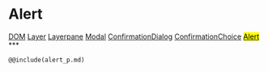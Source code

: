 # Alert
<span class="inheritance">
<a href="#Documentation/core/dom">DOM</a>
<a class="inheritance" href="#Documentation/elements/layer">Layer</a>
<a class="inheritance" href="#Documentation/elements/layerpane">Layerpane</a>
<a class="inheritance" href="#Documentation/elements/modal">Modal</a>
<a class="inheritance" href="#Documentation/elements/confirmationdialog">ConfirmationDialog</a>
<a class="inheritance" href="#Documentation/elements/confirmationchoice/confirmationchoice">ConfirmationChoice</a>
<a class="inheritance" href="#Documentation/elements/confirmationchoice/alert"><mark>Alert</mark></a>
</span>
***


```div-parameter
@@include(alert_p.md)
```